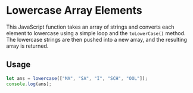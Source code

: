 # Lowercase Array Elements

This JavaScript function takes an array of strings and converts each element to lowercase using a simple loop and the `toLowerCase()` method. The lowercase strings are then pushed into a new array, and the resulting array is returned.

## Usage

```javascript
let ans = lowercase(["MA", "SA", "I", "SCH", "OOL"]);
console.log(ans);
